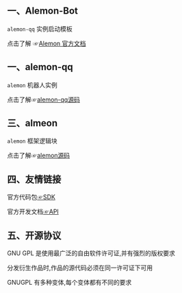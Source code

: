 ## 一、Alemon-Bot

`alemon-qq` 实例启动模板

点击了解 ☞[Alemon 官方文档](http://ningmengchongshui.gitee.io/lemonade)

## 一、alemon-qq

`alemon` 机器人实例

点击了解☞[alemon-qq源码](https://gitee.com/ningmengchongshui/alemon-bot/tree/qq/)

## 三、almeon

`alemon` 框架逻辑块

点击了解☞[alemon源码](https://gitee.com/ningmengchongshui/alemon-bot/tree/core/)

## 四、友情链接

官方代码包[☞SDK](https://github.com/tencent-connect/bot-node-sdk)

官方开发文档[☞API](https://bot.q.qq.com/wiki/develop/nodesdk/guild/guilds.html)

## 五、开源协议

GNU GPL 是使用最广泛的自由软件许可证,并有强烈的版权要求

分发衍生作品时,作品的源代码必须在同一许可证下可用

GNUGPL 有多种变体,每个变体都有不同的要求
